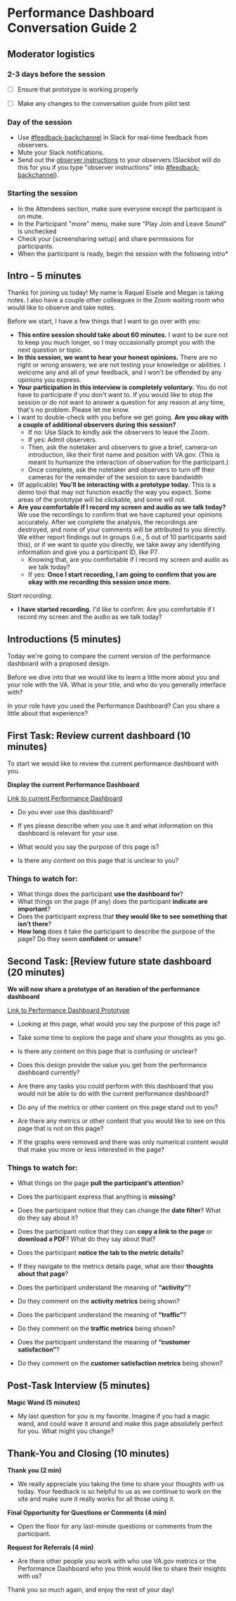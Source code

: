 # Performance Dashboard Conversation Guide 2 

## Moderator logistics
### 2-3 days before the session

- [ ] Ensure that prototype is working properly
- [ ] Make any changes to the conversation guide from pilot test


### Day of the session
- Use [#feedback-backchannel](https://dsva.slack.com/messages/C40B45NJK/details/) in 
Slack for real-time feedback from observers.
- Mute your Slack notifications.
- Send out the [observer instructions](https://depo-platform-documentation.scrollhelp.site/research-design/Observer-guidelines.1622311177.html) to your observers (Slackbot will do this for you if you type "observer instructions" into [#feedback-backchannel](https://dsva.slack.com/channels/feedback-backchannel)).



### Starting the session

- In the Attendees section, make sure everyone except the participant is on mute.
- In the Participant "more" menu, make sure "Play Join and Leave Sound" is unchecked
- Check your [screensharing setup] and share permissions for participants.
- When the participant is ready, begin the session with the following intro*



## Intro - 5 minutes

Thanks for joining us today! My name is Raquel Eisele and Megan is taking notes. I also have a couple other colleagues in the Zoom waiting room who would like to observe and take notes. 

Before we start, I have a few things that I want to go over with you:

- **This entire session should take about 60 minutes.** I want to be sure not to keep you much longer, so I may occasionally prompt you with the next question or topic.
- **In this session, we want to hear your honest opinions.** There are no right or wrong answers; we are not testing your knowledge or abilities. I welcome any and all of your feedback, and I won't be offended by any opinions you express.
- **Your participation in this interview is completely voluntary.** You do not have to participate if you don't want to. If you would like to stop the session or do not want to answer a question for any reason at any time, that's no problem. Please let me know.
- I want to double-check with you before we get going. **Are you okay with a couple of additional observers during this session?**
   - If no: Use Slack to kindly ask the observers to leave the Zoom.
   - If yes: Admit observers.
   - Then, ask the notetaker and observers to give a brief, camera-on introduction, like their first name and position with VA.gov. (This is meant to humanize the interaction of observation for the participant.)
   - Once complete, ask the notetaker and observers to turn off their cameras for the remainder of the session to save bandwidth
- (If applicable) **You'll be interacting with a prototype today.** This is a demo tool that may not function exactly the way you expect. Some areas of the prototype will be clickable, and some will not.
- **Are you comfortable if I record my screen and audio as we talk today?** We use the recordings to confirm that we have captured your opinions accurately. After we complete the analysis, the recordings are destroyed, and none of your comments will be attributed to you directly. We either report findings out in groups (i.e., 5 out of 10 participants said this), or if we want to quote you directly, we take away any identifying information and give you a participant ID, like P7.
   - Knowing that, are you comfortable if I record my screen and audio as we talk today?
   - If yes: **Once I start recording, I am going to confirm that you are okay with me recording this session once more.**

*Start recording.*

- **I have started recording.** I'd like to confirm: Are you comfortable if I record my screen and the audio as we talk today?

## Introductions (5 minutes)
Today we're going to compare the current version of the performance dashboard with a proposed design. 

Before we dive into that we would like to learn a little more about you and your role with the VA. What is your title, and who do you generally interface with?

In your role have you used the Performance Dashboard? Can you share a little about that experience?

## First Task: Review current dashboard (10 minutes)

To start we would like to review the current performance dashboard with you.

**Display the current Performance Dashboard**

[Link to current Performance Dashboard](https://www.va.gov/performance-dashboard/)

- Do you ever use this dashboard? 

- If yes please describe when you use it and what information on this dashboard is relevant for your use.

- What would you say the purpose of this page is?

- Is there any content on this page that is unclear to you?


### Things to watch for:

- What things does the participant **use the dashboard for**?
- What things on the page (if any) does the participant **indicate are important**?
- Does the participant express that **they would like to see something that isn't there**?
- **How long** does it take the participant to describe the purpose of the page? Do they seem **confident** or **unsure**?

## Second Task: [Review future state dashboard (20 minutes)

**We will now share a prototype of an iteration of the performance dashboard**

[Link to Performance Dashboard Prototype](https://www.figma.com/proto/2PtOg1H5h5obJUFg7DJpc8/Performance-Dashboard-Larger-Updates?page-id=512%3A55032&type=design&node-id=512-55033&viewport=779%2C532%2C0.11&t=yLUJLXgNFu8BdZro-1&scaling=scale-down&starting-point-node-id=512%3A55033&mode=design)

- Looking at this page, what would you say the purpose of this page is?

- Take some time to explore the page and share your thoughts as you go.

- Is there any content on this page that is confusing or unclear?

- Does this design provide the value you get from the performance dashboard currently?

- Are there any tasks you could perform with this dashboard that you would not be able to do with the current performance dashboard?

- Do any of the metrics or other content on this page stand out to you?

- Are there any metrics or other content that you would like to see on this page that is not on this page?

- If the graphs were removed and there was only numerical content would that make you more or less interested in the page?


### Things to watch for:

- What things on the page **pull the participant’s attention**?
- Does the participant express that anything is **missing**?

- Does the participant notice that they can change the **date filter**? What do they say about it?

- Does the participant notice that they can **copy a link to the page** or **download a PDF**? What do they say about that?

- Does the participant **notice the tab to the metric details**? 
- If they navigate to the metrics details page, what are their **thoughts about that page**?

- Does the participant understand the meaning of **“activity”**? 
- Do they comment on the **activity metrics** being shown?

- Does the participant understand the meaning of **“traffic”**? 
- Do they comment on the **traffic metrics** being shown?

- Does the participant understand the meaning of **“customer satisfaction”**? 
- Do they comment on the **customer satisfaction metrics** being shown?


## Post-Task Interview (5 minutes)

**Magic Wand (5 minutes)**
- My last question for you is my favorite. Imagine if you had a magic wand, and could wave it around and make this page absolutely perfect for you. What might you change?


## Thank-You and Closing (10 minutes)

**Thank you (2 min)**
- We really appreciate you taking the time to share your thoughts with us today. Your feedback is so helpful to us as we continue to work on the site and make sure it really works for all those using it.

**Final Opportunity for Questions or Comments (4 min)**
- Open the floor for any last-minute questions or comments from the participant.

**Request for Referrals (4 min)**
- Are there other people you work with who use VA.gov metrics or the Performance Dashboard who you think would like to share their insights with us?

Thank you so much again, and enjoy the rest of your day! 
